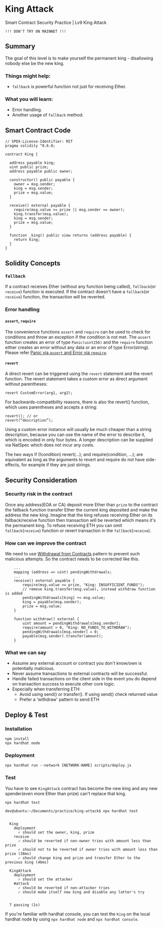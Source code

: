 # King Attack

Smart Contract Security Practice | Lv9 King Attack

```
!!! DON'T TRY ON MAINNET !!!
```

## Summary
The goal of this level is to make yourself the permanent king - disallowing nobody else be the new king.

### Things might help:
- `fallback` is powerful function not just for receiving Ether.

### What you will learn:
- Error handling.
- Another usage of `fallback` method.

## Smart Contract Code
```solidity
// SPDX-License-Identifier: MIT
pragma solidity ^0.6.0;

contract King {

  address payable king;
  uint public prize;
  address payable public owner;

  constructor() public payable {
    owner = msg.sender;  
    king = msg.sender;
    prize = msg.value;
  }

  receive() external payable {
    require(msg.value >= prize || msg.sender == owner);
    king.transfer(msg.value);
    king = msg.sender;
    prize = msg.value;
  }

  function _king() public view returns (address payable) {
    return king;
  }
}
```

## Solidity Concepts
### `fallback`
If a contract receives Ether (without any function being called), `fallback`(or `receive`) function is executed. If the contract doesn't have a `fallback`(or `receive`) function, the transaction will be reverted.

### Error handling
#### `assert`, `require`
The convenience functions `assert` and `require` can be used to check for conditions and throw an exception if the condition is not met.
The `assert` function creates an error of type `Panic(uint256)` and the `require` function either creates an error without any data or an error of type Error(string).
Please refer [Panic via `assert` and Error via `require`](https://docs.soliditylang.org/en/v0.8.11/control-structures.html#panic-via-assert-and-error-via-require).

#### `revert`
A direct revert can be triggered using the `revert` statement and the revert function.
The revert statement takes a custom error as direct argument without parentheses:
```solidity
revert CustomError(arg1, arg2);
```

For backwards-compatibility reasons, there is also the revert() function, which uses parentheses and accepts a string:
```solidity
revert(); // or
revert(“description”);
```

Using a custom error instance will usually be much cheaper than a string description, because you can use the name of the error to describe it, which is encoded in only four bytes. A longer description can be supplied via NatSpec which does not incur any costs.

The two ways if (!condition) revert(...); and require(condition, ...); are equivalent as long as the arguments to revert and require do not have side-effects, for example if they are just strings.

## Security Consideration
### Security risk in the contract
Once any address(EOA or CA) deposit more Ether than `prize` to the contract the fallback function transfer Ether the current king deposited and make the address the new king. Imagine that the king refuses receiving Ether on its fallback/receive function then transaction will be reverted which means it's the permanent king.
To refuse receiving ETH you can omit `fallback`(`receive`) function or revert transaction in the `fallback`(`receive`).

### How can we improve the contract
We need to use [Withdrawal from Contracts](https://docs.soliditylang.org/en/v0.6.2/common-patterns.html#withdrawal-from-contracts) pattern to prevent such malicious attempts.
So the contract needs to be corrected like this.
```solidity
    ...
    mapping (address => uint) pendingWithdrawals;
    ...
    receive() external payable {
        require(msg.value >= prize, "King: INSUFFICIENT_FUNDS");
        // remove king.transfer(msg.value), instead withdraw function is added
        pendingWithdrawals[king] += msg.value;
        king = payable(msg.sender);
        prize = msg.value;
    }
    
    function withdraw() external {
        uint amount = pendingWithdrawals[msg.sender];
        require(amount > 0, "King: NO_FUNDS_TO_WITHDRAW");
        pendingWithdrawals[msg.sender] = 0;
        payable(msg.sender).transfer(amount);
    }
```

### What we can say
- Assume any external account or contract you don't know/own is potentially malicious.
- Never assume transactions to external contracts will be successful.
- Handle failed transactions on the client side in the event you do depend on transaction success to execute other core logic.
- Especially when transferring ETH:
  - Avoid using send() or transfer(). If using send() check returned value
  - Prefer a 'withdraw' pattern to send ETH

## Deploy & Test
### Installation
```console
npm install
npx hardhat node
```

### Deployment
```console
npx hardhat run --network [NETWORK-NAME] scripts/deploy.js
```

### Test
You have to see `KingAttack` contract has become the new king and any new spender(even more Ether than prize) can't replace that king.

```console
npx hardhat test
```

```console
dev@ubuntu:~/Documents/practice/king-attack$ npx hardhat test


  King
    deployment
      ✓ should set the owner, king, prize
    receive
      ✓ should be reverted if non-owner tries with amount less than prize
      ✓ should not to be reverted if owner tries with amount less than prize (38ms)
      ✓ should change king and prize and transfer Ether to the previous king (46ms)

  KingAttack
    deployment
      ✓ should set the attacker
    #attack
      ✓ should be reverted if non-attacker tries
      ✓ should make itself new king and disable any latter's try


  7 passing (1s)
```

If you're familiar with hardhat console, you can test the `King` on the local hardhat node by using `npx hardhat node` and `npx hardhat console`.
